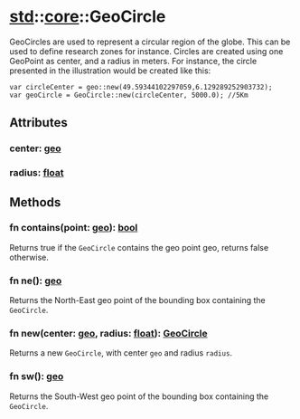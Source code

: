 # [std](/libs/std/)::[core](/libs/std/core/)::GeoCircle

GeoCircles are used to represent a circular region of the globe. This can be used to define research zones for instance.
Circles are created using one GeoPoint as center, and a radius in meters.
For instance, the circle presented in the illustration would be created like this:

```gcl
var circleCenter = geo::new(49.59344102297059,6.129289252903732);
var geoCircle = GeoCircle::new(circleCenter, 5000.0); //5Km
```

## Attributes

### center:&nbsp;[geo](/libs/std/core/type.geo.md)

### radius:&nbsp;[float](/libs/std/core/type.float.md)

## Methods
### fn contains(point:&nbsp;[geo](/libs/std/core/type.geo.md)):&nbsp;[bool](/libs/std/core/type.bool.md)<Badge text="native" />

Returns true if the `GeoCircle` contains the geo point geo, returns false otherwise.
### fn ne():&nbsp;[geo](/libs/std/core/type.geo.md)<Badge text="native" />

Returns the North-East geo point of the bounding box containing the `GeoCircle`.
### fn new(center:&nbsp;[geo](/libs/std/core/type.geo.md), radius:&nbsp;[float](/libs/std/core/type.float.md)):&nbsp;[GeoCircle](/libs/std/core/type.GeoCircle.md)<Badge text="native" /><Badge text="static" />

Returns a new `GeoCircle`, with center `geo` and radius `radius`.
### fn sw():&nbsp;[geo](/libs/std/core/type.geo.md)<Badge text="native" />

Returns the South-West geo point of the bounding box containing the `GeoCircle`.
